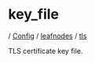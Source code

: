# key_file

/ [Config](../../../index.md) / [leafnodes](../../index.md) / [tls](../index.md) 

TLS certificate key file.

